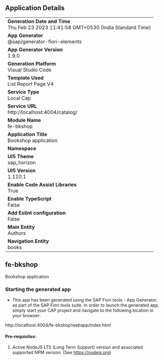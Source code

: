 ## Application Details
|               |
| ------------- |
|**Generation Date and Time**<br>Thu Feb 23 2023 11:41:58 GMT+0530 (India Standard Time)|
|**App Generator**<br>@sap/generator-fiori-elements|
|**App Generator Version**<br>1.9.0|
|**Generation Platform**<br>Visual Studio Code|
|**Template Used**<br>List Report Page V4|
|**Service Type**<br>Local Cap|
|**Service URL**<br>http://localhost:4004/catalog/
|**Module Name**<br>fe-bkshop|
|**Application Title**<br>Bookshop application|
|**Namespace**<br>|
|**UI5 Theme**<br>sap_horizon|
|**UI5 Version**<br>1.110.1|
|**Enable Code Assist Libraries**<br>True|
|**Enable TypeScript**<br>False|
|**Add Eslint configuration**<br>False|
|**Main Entity**<br>Authors|
|**Navigation Entity**<br>books|

## fe-bkshop

Bookshop application

### Starting the generated app

-   This app has been generated using the SAP Fiori tools - App Generator, as part of the SAP Fiori tools suite.  In order to launch the generated app, simply start your CAP project and navigate to the following location in your browser:

http://localhost:4004/fe-bkshop/webapp/index.html

#### Pre-requisites:

1. Active NodeJS LTS (Long Term Support) version and associated supported NPM version.  (See https://nodejs.org)


